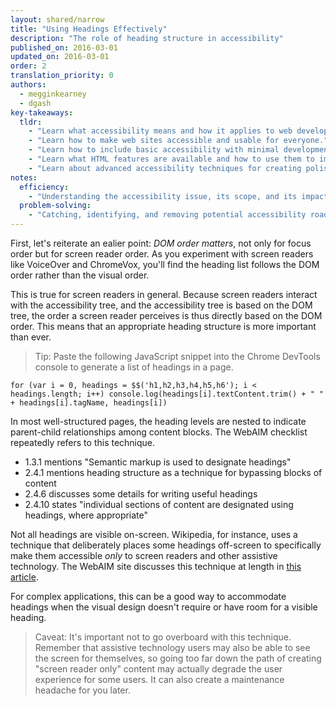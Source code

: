 ```yaml
---
layout: shared/narrow
title: "Using Headings Effectively"
description: "The role of heading structure in accessibility"
published_on: 2016-03-01
updated_on: 2016-03-01
order: 2
translation_priority: 0
authors:
  - megginkearney
  - dgash
key-takeaways:
  tldr: 
    - "Learn what accessibility means and how it applies to web development."
    - "Learn how to make web sites accessible and usable for everyone."
    - "Learn how to include basic accessibility with minimal development impace."
    - "Learn what HTML features are available and how to use them to improve accessibility."
    - "Learn about advanced accessibility techniques for creating polished accessibility experiences."
notes:
  efficiency:
    - "Understanding the accessibility issue, its scope, and its impact can make you a better web developer."
  problem-solving:
    - "Catching, identifying, and removing potential accessibility roadblocks before they happen can improve your development process and reduce maintenance requirements."
---
```


First, let's reiterate an ealier point: *DOM order matters*, not only for focus order but for screen reader order. As you experiment with screen readers like VoiceOver and ChromeVox, you'll find the heading list follows the DOM order rather than the visual order. 

This is true for screen readers in general. Because screen readers interact with the accessibility tree, and the accessibility tree is based on the DOM tree, the order a screen reader perceives is thus directly based on the DOM order. This means that an appropriate heading structure is more important than ever.

>Tip: Paste the following JavaScript snippet into the Chrome DevTools console to generate a list of headings in a page.

`for (var i = 0, headings = $$('h1,h2,h3,h4,h5,h6'); i < headings.length; i++) console.log(headings[i].textContent.trim() + " " + headings[i].tagName, headings[i])`

In most well-structured pages, the heading levels are nested to indicate parent-child relationships among content blocks. The WebAIM checklist repeatedly refers to this technique.

 - 1.3.1 mentions "Semantic markup is used to designate headings"
 - 2.4.1 mentions heading structure as a technique for bypassing blocks of content
 - 2.4.6 discusses some details for writing useful headings
 - 2.4.10 states "individual sections of content are designated using headings, where appropriate"

Not all headings are visible on-screen. Wikipedia, for instance, uses a technique that deliberately places some headings off-screen to specifically make them accessible *only* to screen readers and other assistive technology. The WebAIM site discusses this technique at length in <a href="http://webaim.org/techniques/css/invisiblecontent/" target="_blank">this article</a>.

For complex applications, this can be a good way to accommodate headings when the visual design doesn't require or have room for a visible heading. 

>Caveat: It's important not to go overboard with this technique. Remember that assistive technology users may also be able to see the screen for themselves, so going too far down the path of creating "screen reader only" content may actually degrade the user experience for some users. It can also create a maintenance headache for you later.
